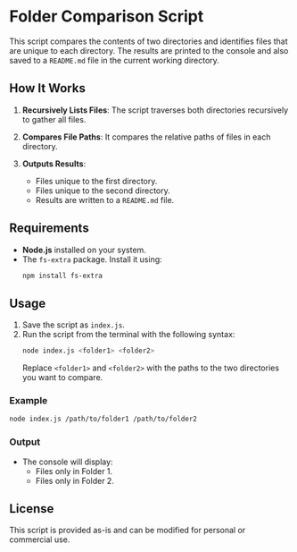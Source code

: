 # Folder Comparison Script

This script compares the contents of two directories and identifies files that are unique to each directory. The results are printed to the console and also saved to a `README.md` file in the current working directory.

## How It Works

1. **Recursively Lists Files**:
   The script traverses both directories recursively to gather all files.

2. **Compares File Paths**:
   It compares the relative paths of files in each directory.

3. **Outputs Results**:
   - Files unique to the first directory.
   - Files unique to the second directory.
   - Results are written to a `README.md` file.

## Requirements

- **Node.js** installed on your system.
- The `fs-extra` package. Install it using:
  ```bash
  npm install fs-extra
  ```

## Usage

1. Save the script as `index.js`.
2. Run the script from the terminal with the following syntax:
   ```bash
   node index.js <folder1> <folder2>
   ```
   Replace `<folder1>` and `<folder2>` with the paths to the two directories you want to compare.

### Example

```bash
node index.js /path/to/folder1 /path/to/folder2
```

### Output

- The console will display:
  - Files only in Folder 1.
  - Files only in Folder 2.

## License

This script is provided as-is and can be modified for personal or commercial use.

